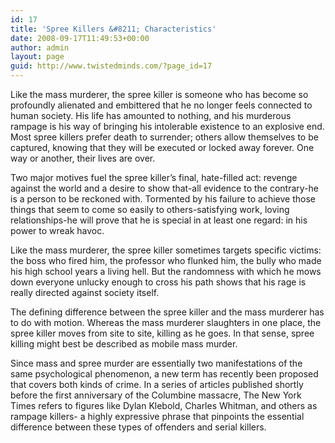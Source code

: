 ```yaml
---
id: 17
title: 'Spree Killers &#8211; Characteristics'
date: 2008-09-17T11:49:53+00:00
author: admin
layout: page
guid: http://www.twistedminds.com/?page_id=17
---
```

<p class="dropcap-first">
  Like the mass murderer, the spree killer is someone who has become so profoundly alienated and embittered that he no longer feels connected to human society. His life has amounted to nothing, and his murderous rampage is his way of bringing his intolerable existence to an explosive end. Most spree killers prefer death to surrender; others allow themselves to be captured, knowing that they will be executed or locked away forever. One way or another, their lives are over.
</p>

Two major motives fuel the spree killer&#8217;s final, hate-filled act: revenge against the world and a desire to show that-all evidence to the contrary-he is a person to be reckoned with. Tormented by his failure to achieve those things that seem to come so easily to others-satisfying work, loving relationships-he will prove that he is special in at least one regard: in his power to wreak havoc. 

Like the mass murderer, the spree killer sometimes targets specific victims: the boss who fired him, the professor who flunked him, the bully who made his high school years a living hell. But the randomness with which he mows down everyone unlucky enough to cross his path shows that his rage is really directed against society itself.

The defining difference between the spree killer and the mass murderer has to do with motion. Whereas the mass murderer slaughters in one place, the spree killer moves from site to site, killing as he goes. In that sense, spree killing might best be described as mobile mass murder.

Since mass and spree murder are essentially two manifestations of the same psychological phenomenon, a new term has recently been proposed that covers both kinds of crime. In a series of articles published shortly before the first anniversary of the Columbine massacre, The New York Times refers to figures like Dylan Klebold, Charles Whitman, and others as rampage killers- a highly expressive phrase that pinpoints the essential difference between these types of offenders and serial killers.